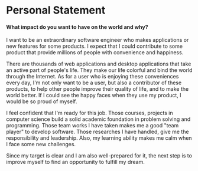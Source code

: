 # Personal Statement

#### What impact do you want to have on the world and why?

I want to be an extraordinary software engineer who makes applications or new features for some products. I expect that I could contribute to some product that provide millions of people with convenience and happiness.

There are thousands of web applications and desktop applications that take an active part of people's life. They make our life colorful and bind the world through the Internet. As for a user who is enjoying these conveniences every day, I'm not only want to be a user, but also a contributor of these products, to help other people improve their quality of life, and to make the world better. If I could see the happy faces when they use my product, I would be so proud of myself.

I feel confident that I'm ready for this job. Those courses, projects in computer science build a solid academic foundation in problem solving and programming. Those team works I have taken makes me a good "team player" to develop software. Those researches I have handled, give me the responsibility and leadership. Also, my learning ability makes me calm when I face some new challenges.

Since my target is clear and I am also well-prepared for it, the next step is to improve myself to find an opportunity to fulfill my dream.

